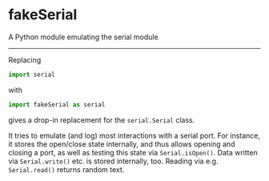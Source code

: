# fakeSerial
 A Python module emulating the serial module

---

Replacing

```python
import serial
```

with

```python
import fakeSerial as serial
```

gives a drop-in replacement for the `serial.Serial` class.

It tries to emulate (and log) most interactions with a serial port. For instance, it stores the open/close state internally, and thus allows opening and closing a port, as well as testing this state via `Serial.isOpen()`. Data written via `Serial.write()` etc. is stored internally, too. Reading via e.g. `Serial.read()` returns random text.